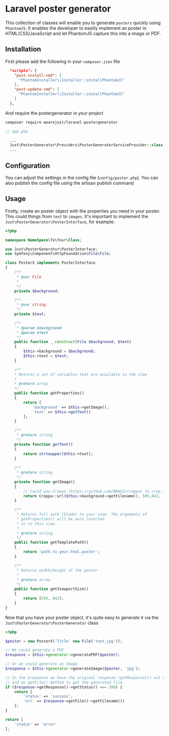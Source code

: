 # Laravel poster generator
This collection of classes will enable you to generate `posters` quickly using `PhantomJS`. It enables the developer to easiliy implement an poster in HTML/CSS/JavaScript and let PhantomJS capture this into a image or PDF.

## Installation
First please add the following in your `composer.json` file
```json
  "scripts": {
    "post-install-cmd": [
      "PhantomInstaller\\Installer::installPhantomJS"
    ],
    "post-update-cmd": [
      "PhantomInstaller\\Installer::installPhantomJS"
    ]
  },
```
And require the postergenerator in your project
```bash
composer require wearejust/laravel-postergenerator
```
```php
// app.php

  ...
  Just\PosterGenerator\Providers\PosterGeneratorServiceProvider::class
  ...
```
## Configuration
You can adjust the settings in the config file (`config/poster.php`). You can also publish the config file using the artisan publish command

## Usage
Firstly, create an poster object with the properties you need in your poster. This could things from `text` to `images`. It's important to implement the `Just\PosterGenerator\PosterInterface`, for example:

```php
<?php

namespace NameSpace\To\Your\Class;

use Just\PosterGenerator\PosterInterface;
use Symfony\Component\HttpFoundation\File\File;

class PosterX implements PosterInterface
{
    /**
     * @var File
     *
     */
    private $background;

    /**
     * @var string
     */
    private $text;

    /**
     * @param $background
     * @param $text
     */
    public function __construct(File $background, $text)
    {
        $this->background = $background;
        $this->text = $text;
    }

    /**
    * Returns a set of variables that are available to the view
    *
    * @return array
    */
    public function getProperties()
    {
        return [
            'background' => $this->getImage(),
            'text' => $this->getText()
        ];
    }

    /**
     * @return string
     */
    private function getText()
    {
        return strtoupper($this->text);
    }
  
    /**
     * @return string
     */
    private function getImage()
    {
        // Could you Croppa (https://github.com/BKWLD/croppa) to crop image and convert it to string (path)
        return Croppa::url($this->background->getFilename(), 595,842, ['resize']);
    }

    /**
     * Returns full path (blade) to your view. The arguments of 
     * getProperties() will be auto inserted 
     * in to this view
     * 
     * @return string
     */
    public function getTemplatePath()
    {
        return 'path.to.your.html.poster';
    }

    /**
     * Returns width/height of the poster
     *
     * @return array
     */
    public function getViewportSize()
    {
        return [595, 842];
    }
}
```
Now that you have your poster object, it's quite easy to generate it via the `Just\PosterGenerator\PosterGenerator` class
```php
<?php

$poster = new PosterX('Title' new File('test.jpg'));

// We could generate a PDF
$response = $this->generator->generatePDF($poster);

// Or we could generate an Image
$response = $this->generator->generateImage($poster, 'jpg');

// In the $response we have the original response (getResponse()) out of Phantom
// and an getFile() method to get the generated file.
if ($response->getResponse()->getStatus() === 200) {
    return [
        'status' => 'success',
        'url' => $response->getFile()->getFilename())
    ];
}

return [
    'status' => 'error'
];
```

